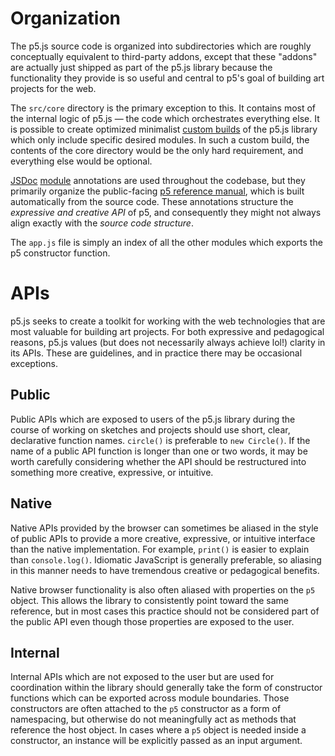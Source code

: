 # Organization

The p5.js source code is organized into subdirectories which are roughly conceptually equivalent to third-party addons, except that these "addons" are actually just shipped as part of the p5.js library because the functionality they provide is so useful and central to p5's goal of building art projects for the web.

The `src/core` directory is the primary exception to this. It contains most of the internal logic of p5.js — the code which orchestrates everything else. It is possible to create optimized minimalist [custom builds](/contributor_docs/custom_p5_build.md) of the p5.js library which only include specific desired modules. In such a custom build, the contents of the core directory would be the only hard requirement, and everything else would be optional.

[JSDoc](http://usejsdoc.org/) [module](http://usejsdoc.org/tags-module.html) annotations are used throughout the codebase, but they primarily organize the public-facing [p5 reference manual](https://p5js.org/reference/), which is built automatically from the source code. These annotations structure the *expressive and creative API* of p5, and consequently they might not always align exactly with the *source code structure*.

The `app.js` file is simply an index of all the other modules which exports the p5 constructor function.

# APIs

p5.js seeks to create a toolkit for working with the web technologies that are most valuable for building art projects. For both expressive and pedagogical reasons, p5.js values (but does not necessarily always achieve lol!) clarity in its APIs. These are guidelines, and in practice there may be occasional exceptions.

## Public

Public APIs which are exposed to users of the p5.js library during the course of working on sketches and projects should use short, clear, declarative function names. `circle()` is preferable to `new Circle()`. If the name of a public API function is longer than one or two words, it may be worth carefully considering whether the API should be restructured into something more creative, expressive, or intuitive.

## Native

Native APIs provided by the browser can sometimes be aliased in the style of public APIs to provide a more creative, expressive, or intuitive interface than the native implementation. For example, `print()` is easier to explain than `console.log()`. Idiomatic JavaScript is generally preferable, so aliasing in this manner needs to have tremendous creative or pedagogical benefits.

Native browser functionality is also often aliased with properties on the `p5` object. This allows the library to consistently point toward the same reference, but in most cases this practice should not be considered part of the public API even though those properties are exposed to the user.

## Internal

Internal APIs which are not exposed to the user but are used for coordination within the library should generally take the form of constructor functions which can be exported across module boundaries. Those constructors are often attached to the `p5` constructor as a form of namespacing, but otherwise do not meaningfully act as methods that reference the host object. In cases where a `p5` object is needed inside a constructor, an instance will be explicitly passed as an input argument.